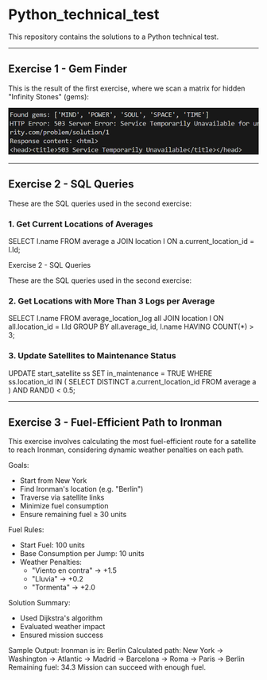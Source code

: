 # Python_technical_test

This repository contains the solutions to a Python technical test.

---

## Exercise 1 - Gem Finder

This is the result of the first exercise, where we scan a matrix for hidden "Infinity Stones" (gems):

![Exercise 1 Result](image.png)

---

## Exercise 2 - SQL Queries

These are the SQL queries used in the second exercise:

### 1. Get Current Locations of Averages

SELECT l.name 
FROM average a
JOIN location l ON a.current_location_id = l.Id;

Exercise 2 - SQL Queries

These are the SQL queries used in the second exercise:

### 2. Get Locations with More Than 3 Logs per Average

SELECT l.name 
FROM average_location_log all
JOIN location l ON all.location_id = l.Id
GROUP BY all.average_id, l.name
HAVING COUNT(*) > 3;

### 3. Update Satellites to Maintenance Status

UPDATE start_satellite ss
SET in_maintenance = TRUE
WHERE ss.location_id IN (
    SELECT DISTINCT a.current_location_id 
    FROM average a
)
AND RAND() < 0.5;

---

## Exercise 3 - Fuel-Efficient Path to Ironman

This exercise involves calculating the most fuel-efficient route for a satellite to reach Ironman, considering dynamic weather penalties on each path.

Goals:
- Start from New York
- Find Ironman's location (e.g. "Berlin")
- Traverse via satellite links
- Minimize fuel consumption
- Ensure remaining fuel ≥ 30 units

Fuel Rules:
- Start Fuel: 100 units
- Base Consumption per Jump: 10 units
- Weather Penalties:
  * "Viento en contra" → +1.5
  * "Lluvia" → +0.2
  * "Tormenta" → +2.0

Solution Summary:
- Used Dijkstra's algorithm
- Evaluated weather impact
- Ensured mission success

Sample Output:
Ironman is in: Berlin
Calculated path: New York -> Washington -> Atlantic -> Madrid -> Barcelona -> Roma -> Paris -> Berlin
Remaining fuel: 34.3
Mission can succeed with enough fuel.
